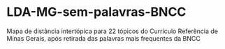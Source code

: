 # LDA-MG-sem-palavras-BNCC
Mapa de distância intertópica para 22 tópicos do Currículo Referência de Minas Gerais, após retirada das palavras mais frequentes da BNCC
